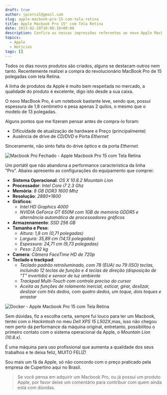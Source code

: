 ```yaml
---
draft: true
author: jpcercal@gmail.com
slug: apple-macbook-pro-15-com-tela-retina
title: Apple Macbook Pro 15" com Tela Retina
date: 2013-02-20T10:08:18+00:00
description: Confira as nossas impressões referentes ao novo Apple Macbook Pro de 15 polegadas com tela Retina. Um portátil com um belo design e ótima performance.
topics:
  - Apple
  - Notícias
tags: []
---
```


Todos os dias novos produtos são criados, alguns se destacam outros nem tanto. Recentemente realizei a compra do revolucionário MacBook Pro de 15 polegadas com tela Retina.

A linha de produtos da Apple é muito bem respeitada no mercado, a qualidade do produto é excelente, digo isto desde a sua caixa.

O novo MacBook Pro, é um notebook bastante leve, sendo que, possuí espessura de 1,8 centímetro e pesa apenas 2 quilos, o mesmo que o modelo de 13 polegadas.

Alguns pontos que me fizeram pensar antes de compra-lo foram:

* Dificuldade de atualização de hardware e Preço (principalmente)
* Ausência de drive de _CD/DVD_ e Porta _Ethernet_

Sinceramente, não sinto falta do drive óptico e da porta _Ethernet_.

![Macbook Pro Fechado - Apple Macbook Pro 15 com Tela Retina](http://sistemas.cekurte.com/wp-content/uploads/2013/02/Macbook-Pro-Fechado.jpg "Apple Macbook Pro 15 com Tela Retina")

Um portátil que não abandona a performance característica da linha "Pro". Abaixo apresento as configurações do equipamento que comprei:

* **Sistema Operacional**: _OS X 10.8.2 Mountain Lion_
* **Processador**: _Intel Core i7 2.3 Ghz_
* **Memória**: _8 GB DDR3 1600 Mhz_
* **Resolução**: _2880×1800_
* **Gráficos**:
  * _Intel HD Graphics 4000_
  * _NVIDIA GeForce GT 650M com 1GB de memória GDDR5 e alternância automática de processadores gráficos_
* **Armazenamento**: _SSD 256 GB_
* **Tamanho e Peso**:
  * _Altura: 1,8 cm (0,71 polegadas)_
  * _Largura: 35,89 cm (14,13 polegadas)_
  * _Espessura: 24,71 cm (9,73 polegadas)_
  * _Peso: 2,02 kg_
* **Camera**: _Câmera FaceTime HD de 720p_
* **Teclado e trackpad**:
  * _Teclado padrão retroiluminado, com 78 (EUA) ou 79 (ISO) teclas, incluindo 12 teclas de função e 4 teclas de direção (disposição de "T" invertido) e sensor de luz ambiente_
  * _Trackpad Multi-Touch com controle preciso do cursor_
  * _Aceita as funções de rolamento inercial, esticar, girar, deslizar, deslizar com três dedos, com quatro dedos, um toque, dois toques e arrastar_

![Docker - Apple Macbook Pro 15 com Tela Retina](http://sistemas.cekurte.com/wp-content/uploads/2013/02/Macbook-Pro-1024x212.jpg "Apple Macbook Pro 15 com Tela Retina")

Sem dúvidas, fiz a escolha certa, sempre fui louco para ter um Macbook, tentei com o _Hackintosh_ no meu _Dell XPS 15 L502X_,mas, isso não chegou nem perto da performance da máquina original, entretanto, possibilitou o primeiro contato com o sistema operacional da Apple, o _Mountain Lion (10.8.x)_.

É uma máquina para uso profissional que aumenta a qualidade dos seus trabalhos e te deixa feliz, MUITO FELIZ!

Sou mais um fã da Apple, só não concordo com o preço praticado pela empresa de Cupertino aqui no Brasil.

> Se você pensa em adquirir um Macbook Pro, ou já possuí um produto Apple, por favor deixe um comentário para contribuir com quem ainda está com dúvidas.
